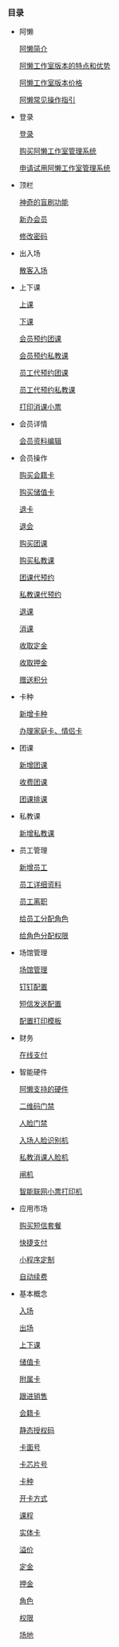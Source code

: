 ### 目录

- 阿懒

  [阿懒简介](https://alanfit.github.io/AlanHelpDoc/阿懒工作室版本/阿懒/阿懒简介)

  [阿懒工作室版本的特点和优势](https://alanfit.github.io/AlanHelpDoc/阿懒工作室版本/阿懒/阿懒工作室版本的特点和优势)

  [阿懒工作室版本价格](https://alanfit.github.io/AlanHelpDoc/阿懒工作室版本/阿懒/阿懒工作室版本价格)

  [阿懒常见操作指引](https://alanfit.github.io/AlanHelpDoc/阿懒工作室版本/阿懒/阿懒常见操作指引)

- 登录

  [登录](https://alanfit.github.io/AlanHelpDoc/阿懒工作室版本/登录/登录)

  [购买阿懒工作室管理系统](https://alanfit.github.io/AlanHelpDoc/阿懒工作室版本/登录/购买阿懒工作室管理系统)

  [申请试用阿懒工作室管理系统](https://alanfit.github.io/AlanHelpDoc/阿懒工作室版本/登录/申请试用阿懒工作室管理系统)

- 顶栏

  [神奇的盲刷功能](https://alanfit.github.io/AlanHelpDoc/阿懒工作室版本/顶栏/神奇的盲刷功能)

  [新办会员](https://alanfit.github.io/AlanHelpDoc/阿懒工作室版本/顶栏/新办会员)

  [修改密码](https://alanfit.github.io/AlanHelpDoc/阿懒工作室版本/顶栏/修改密码)

- 出入场

  [散客入场](https://alanfit.github.io/AlanHelpDoc/阿懒工作室版本/出入场/散客入场)

- 上下课

  [上课](https://alanfit.github.io/AlanHelpDoc/阿懒工作室版本/上下课/上课)

  [下课](https://alanfit.github.io/AlanHelpDoc/阿懒工作室版本/上下课/下课)

  [会员预约团课](https://alanfit.github.io/AlanHelpDoc/阿懒工作室版本/上下课/会员预约团课)

  [会员预约私教课](https://alanfit.github.io/AlanHelpDoc/阿懒工作室版本/上下课/会员预约私教课)

  [员工代预约团课](https://alanfit.github.io/AlanHelpDoc/阿懒工作室版本/上下课/员工代预约团课)

  [员工代预约私教课](https://alanfit.github.io/AlanHelpDoc/阿懒工作室版本/上下课/员工代预约私教课)

  [打印消课小票](https://alanfit.github.io/AlanHelpDoc/阿懒工作室版本/上下课/打印消课小票)

- 会员详情

  [会员资料编辑](https://alanfit.github.io/AlanHelpDoc/阿懒工作室版本/会员详情/会员资料编辑)

- 会员操作

  [购买会籍卡](https://alanfit.github.io/AlanHelpDoc/阿懒工作室版本/会员操作/购买会籍卡)

  [购买储值卡](https://alanfit.github.io/AlanHelpDoc/阿懒工作室版本/会员操作/购买储值卡)

  [退卡](https://alanfit.github.io/AlanHelpDoc/阿懒工作室版本/会员操作/退卡)

  [退会](https://alanfit.github.io/AlanHelpDoc/阿懒工作室版本/会员操作/退会)

  [购买团课](https://alanfit.github.io/AlanHelpDoc/阿懒工作室版本/会员操作/购买团课)

  [购买私教课](https://alanfit.github.io/AlanHelpDoc/阿懒工作室版本/会员操作/购买私教课)

  [团课代预约](https://alanfit.github.io/AlanHelpDoc/阿懒工作室版本/会员操作/团课代预约)

  [私教课代预约](https://alanfit.github.io/AlanHelpDoc/阿懒工作室版本/会员操作/私教课代预约)

  [退课](https://alanfit.github.io/AlanHelpDoc/阿懒工作室版本/会员操作/退课)

  [消课](https://alanfit.github.io/AlanHelpDoc/阿懒工作室版本/会员操作/消课)

  [收取定金](https://alanfit.github.io/AlanHelpDoc/阿懒工作室版本/会员操作/收取定金)

  [收取押金](https://alanfit.github.io/AlanHelpDoc/阿懒工作室版本/会员操作/收取押金)

  [赠送积分](https://alanfit.github.io/AlanHelpDoc/阿懒工作室版本/会员操作/赠送积分)

- 卡种

  [新增卡种](https://alanfit.github.io/AlanHelpDoc/阿懒工作室版本/卡种/新增卡种)

  [办理家庭卡、情侣卡](https://alanfit.github.io/AlanHelpDoc/阿懒工作室版本/卡种/办理家庭卡、情侣卡)

- 团课

  [新增团课](https://alanfit.github.io/AlanHelpDoc/阿懒工作室版本/团课/新增团课)

  [收费团课](https://alanfit.github.io/AlanHelpDoc/阿懒工作室版本/团课/收费团课)

  [团课排课](https://alanfit.github.io/AlanHelpDoc/阿懒工作室版本/团课/团课排课)

- 私教课

  [新增私教课](https://alanfit.github.io/AlanHelpDoc/阿懒工作室版本/私教课/新增私教课)

- 员工管理

  [新增员工](https://alanfit.github.io/AlanHelpDoc/阿懒工作室版本/员工管理/新增员工)

  [员工详细资料](https://alanfit.github.io/AlanHelpDoc/阿懒工作室版本/员工管理/员工详细资料)

  [员工离职](https://alanfit.github.io/AlanHelpDoc/阿懒工作室版本/员工管理/员工离职)

  [给员工分配角色](https://alanfit.github.io/AlanHelpDoc/阿懒工作室版本/员工管理/给员工分配角色)

  [给角色分配权限](https://alanfit.github.io/AlanHelpDoc/阿懒工作室版本/员工管理/给角色分配权限)

- 场馆管理

  [场馆管理](https://alanfit.github.io/AlanHelpDoc/阿懒工作室版本/场馆管理/场馆管理)

  [钉钉配置](https://alanfit.github.io/AlanHelpDoc/阿懒工作室版本/场馆管理/钉钉配置)

  [短信发送配置](https://alanfit.github.io/AlanHelpDoc/阿懒工作室版本/场馆管理/短信发送配置)

  [配置打印模板](https://alanfit.github.io/AlanHelpDoc/阿懒工作室版本/场馆管理/配置打印模板)

- 财务

  [在线支付](https://alanfit.github.io/AlanHelpDoc/阿懒工作室版本/财务/在线支付)

- 智能硬件

  [阿懒支持的硬件](https://alanfit.github.io/AlanHelpDoc/阿懒工作室版本/智能硬件/阿懒支持的硬件)

  [二维码门禁](https://alanfit.github.io/AlanHelpDoc/阿懒工作室版本/智能硬件/二维码门禁)

  [人脸门禁](https://alanfit.github.io/AlanHelpDoc/阿懒工作室版本/智能硬件/人脸门禁)

  [入场人脸识别机](https://alanfit.github.io/AlanHelpDoc/阿懒工作室版本/智能硬件/入场人脸识别机)

  [私教消课人脸机](https://alanfit.github.io/AlanHelpDoc/阿懒工作室版本/智能硬件/私教消课人脸机)

  [闸机](https://alanfit.github.io/AlanHelpDoc/阿懒工作室版本/智能硬件/闸机)

  [智能联网小票打印机](https://alanfit.github.io/AlanHelpDoc/阿懒工作室版本/智能硬件/智能联网小票打印机)

- 应用市场

  [购买短信套餐](https://alanfit.github.io/AlanHelpDoc/阿懒工作室版本/应用市场/购买短信套餐)

  [快捷支付](https://alanfit.github.io/AlanHelpDoc/阿懒工作室版本/应用市场/快捷支付)

  [小程序定制](https://alanfit.github.io/AlanHelpDoc/阿懒工作室版本/应用市场/小程序定制)

  [自动续费](https://alanfit.github.io/AlanHelpDoc/阿懒工作室版本/智能硬件/自动续费)

- 基本概念

  [入场](https://alanfit.github.io/AlanHelpDoc/阿懒工作室版本/基本概念/入场)

  [出场](https://alanfit.github.io/AlanHelpDoc/阿懒工作室版本/基本概念/出场)

  [上下课](https://alanfit.github.io/AlanHelpDoc/阿懒工作室版本/基本概念/上下课)

  [储值卡](https://alanfit.github.io/AlanHelpDoc/阿懒工作室版本/基本概念/储值卡)

  [附属卡](https://alanfit.github.io/AlanHelpDoc/阿懒工作室版本/基本概念/附属卡)

  [跟进销售](https://alanfit.github.io/AlanHelpDoc/阿懒工作室版本/基本概念/跟进销售)

  [会籍卡](https://alanfit.github.io/AlanHelpDoc/阿懒工作室版本/基本概念/会籍卡)

  [静态授权码](https://alanfit.github.io/AlanHelpDoc/阿懒工作室版本/基本概念/静态授权码)

  [卡面号](https://alanfit.github.io/AlanHelpDoc/阿懒工作室版本/基本概念/卡面号)

  [卡芯片号](https://alanfit.github.io/AlanHelpDoc/阿懒工作室版本/基本概念/卡芯片号)

  [卡种](https://alanfit.github.io/AlanHelpDoc/阿懒工作室版本/基本概念/卡种)

  [开卡方式](https://alanfit.github.io/AlanHelpDoc/阿懒工作室版本/基本概念/开卡方式)

  [课程](https://alanfit.github.io/AlanHelpDoc/阿懒工作室版本/基本概念/课程)

  [实体卡](https://alanfit.github.io/AlanHelpDoc/阿懒工作室版本/基本概念/实体卡)

  [溢价](https://alanfit.github.io/AlanHelpDoc/阿懒工作室版本/基本概念/溢价)

  [定金](https://alanfit.github.io/AlanHelpDoc/阿懒工作室版本/基本概念/定金)

  [押金](https://alanfit.github.io/AlanHelpDoc/阿懒工作室版本/基本概念/押金)

  [角色](https://alanfit.github.io/AlanHelpDoc/阿懒工作室版本/基本概念/角色)

  [权限](https://alanfit.github.io/AlanHelpDoc/阿懒工作室版本/基本概念/权限)

  [场地](https://alanfit.github.io/AlanHelpDoc/阿懒工作室版本/基本概念/场地)
